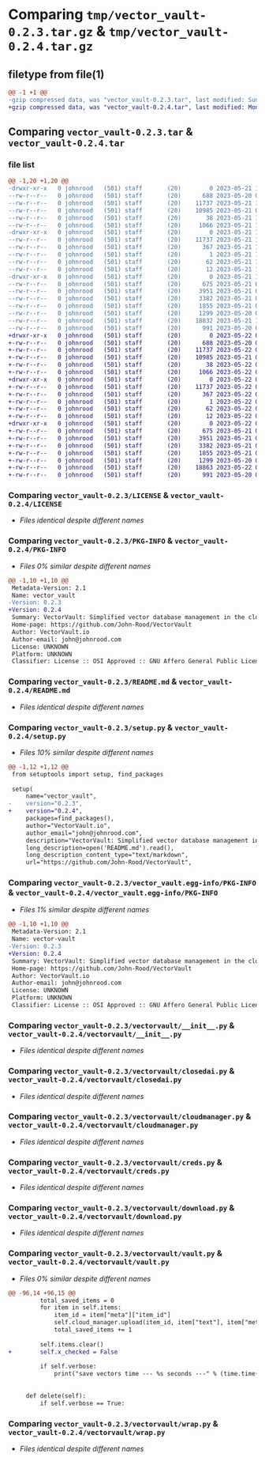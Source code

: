 # Comparing `tmp/vector_vault-0.2.3.tar.gz` & `tmp/vector_vault-0.2.4.tar.gz`

## filetype from file(1)

```diff
@@ -1 +1 @@
-gzip compressed data, was "vector_vault-0.2.3.tar", last modified: Sun May 21 18:37:17 2023, max compression
+gzip compressed data, was "vector_vault-0.2.4.tar", last modified: Mon May 22 02:11:10 2023, max compression
```

## Comparing `vector_vault-0.2.3.tar` & `vector_vault-0.2.4.tar`

### file list

```diff
@@ -1,20 +1,20 @@
-drwxr-xr-x   0 johnrood   (501) staff       (20)        0 2023-05-21 18:37:17.107588 vector_vault-0.2.3/
--rw-r--r--   0 johnrood   (501) staff       (20)      688 2023-05-20 04:34:30.000000 vector_vault-0.2.3/LICENSE
--rw-r--r--   0 johnrood   (501) staff       (20)    11737 2023-05-21 18:37:17.107430 vector_vault-0.2.3/PKG-INFO
--rw-r--r--   0 johnrood   (501) staff       (20)    10985 2023-05-21 05:47:01.000000 vector_vault-0.2.3/README.md
--rw-r--r--   0 johnrood   (501) staff       (20)       38 2023-05-21 18:37:17.107635 vector_vault-0.2.3/setup.cfg
--rw-r--r--   0 johnrood   (501) staff       (20)     1066 2023-05-21 18:37:11.000000 vector_vault-0.2.3/setup.py
-drwxr-xr-x   0 johnrood   (501) staff       (20)        0 2023-05-21 18:37:17.106001 vector_vault-0.2.3/vector_vault.egg-info/
--rw-r--r--   0 johnrood   (501) staff       (20)    11737 2023-05-21 18:37:17.000000 vector_vault-0.2.3/vector_vault.egg-info/PKG-INFO
--rw-r--r--   0 johnrood   (501) staff       (20)      367 2023-05-21 18:37:17.000000 vector_vault-0.2.3/vector_vault.egg-info/SOURCES.txt
--rw-r--r--   0 johnrood   (501) staff       (20)        1 2023-05-21 18:37:17.000000 vector_vault-0.2.3/vector_vault.egg-info/dependency_links.txt
--rw-r--r--   0 johnrood   (501) staff       (20)       62 2023-05-21 18:37:17.000000 vector_vault-0.2.3/vector_vault.egg-info/requires.txt
--rw-r--r--   0 johnrood   (501) staff       (20)       12 2023-05-21 18:37:17.000000 vector_vault-0.2.3/vector_vault.egg-info/top_level.txt
-drwxr-xr-x   0 johnrood   (501) staff       (20)        0 2023-05-21 18:37:17.107249 vector_vault-0.2.3/vectorvault/
--rw-r--r--   0 johnrood   (501) staff       (20)      675 2023-05-21 06:23:38.000000 vector_vault-0.2.3/vectorvault/__init__.py
--rw-r--r--   0 johnrood   (501) staff       (20)     3951 2023-05-21 06:21:17.000000 vector_vault-0.2.3/vectorvault/closedai.py
--rw-r--r--   0 johnrood   (501) staff       (20)     3382 2023-05-21 06:23:42.000000 vector_vault-0.2.3/vectorvault/cloudmanager.py
--rw-r--r--   0 johnrood   (501) staff       (20)     1855 2023-05-21 06:14:10.000000 vector_vault-0.2.3/vectorvault/creds.py
--rw-r--r--   0 johnrood   (501) staff       (20)     1299 2023-05-20 06:06:51.000000 vector_vault-0.2.3/vectorvault/download.py
--rw-r--r--   0 johnrood   (501) staff       (20)    18832 2023-05-21 18:36:59.000000 vector_vault-0.2.3/vectorvault/vault.py
--rw-r--r--   0 johnrood   (501) staff       (20)      991 2023-05-20 06:06:45.000000 vector_vault-0.2.3/vectorvault/wrap.py
+drwxr-xr-x   0 johnrood   (501) staff       (20)        0 2023-05-22 02:11:10.383853 vector_vault-0.2.4/
+-rw-r--r--   0 johnrood   (501) staff       (20)      688 2023-05-20 04:34:30.000000 vector_vault-0.2.4/LICENSE
+-rw-r--r--   0 johnrood   (501) staff       (20)    11737 2023-05-22 02:11:10.383690 vector_vault-0.2.4/PKG-INFO
+-rw-r--r--   0 johnrood   (501) staff       (20)    10985 2023-05-21 05:47:01.000000 vector_vault-0.2.4/README.md
+-rw-r--r--   0 johnrood   (501) staff       (20)       38 2023-05-22 02:11:10.383890 vector_vault-0.2.4/setup.cfg
+-rw-r--r--   0 johnrood   (501) staff       (20)     1066 2023-05-22 02:10:43.000000 vector_vault-0.2.4/setup.py
+drwxr-xr-x   0 johnrood   (501) staff       (20)        0 2023-05-22 02:11:10.381257 vector_vault-0.2.4/vector_vault.egg-info/
+-rw-r--r--   0 johnrood   (501) staff       (20)    11737 2023-05-22 02:11:10.000000 vector_vault-0.2.4/vector_vault.egg-info/PKG-INFO
+-rw-r--r--   0 johnrood   (501) staff       (20)      367 2023-05-22 02:11:10.000000 vector_vault-0.2.4/vector_vault.egg-info/SOURCES.txt
+-rw-r--r--   0 johnrood   (501) staff       (20)        1 2023-05-22 02:11:10.000000 vector_vault-0.2.4/vector_vault.egg-info/dependency_links.txt
+-rw-r--r--   0 johnrood   (501) staff       (20)       62 2023-05-22 02:11:10.000000 vector_vault-0.2.4/vector_vault.egg-info/requires.txt
+-rw-r--r--   0 johnrood   (501) staff       (20)       12 2023-05-22 02:11:10.000000 vector_vault-0.2.4/vector_vault.egg-info/top_level.txt
+drwxr-xr-x   0 johnrood   (501) staff       (20)        0 2023-05-22 02:11:10.383252 vector_vault-0.2.4/vectorvault/
+-rw-r--r--   0 johnrood   (501) staff       (20)      675 2023-05-21 06:23:38.000000 vector_vault-0.2.4/vectorvault/__init__.py
+-rw-r--r--   0 johnrood   (501) staff       (20)     3951 2023-05-21 06:21:17.000000 vector_vault-0.2.4/vectorvault/closedai.py
+-rw-r--r--   0 johnrood   (501) staff       (20)     3382 2023-05-21 06:23:42.000000 vector_vault-0.2.4/vectorvault/cloudmanager.py
+-rw-r--r--   0 johnrood   (501) staff       (20)     1855 2023-05-21 06:14:10.000000 vector_vault-0.2.4/vectorvault/creds.py
+-rw-r--r--   0 johnrood   (501) staff       (20)     1299 2023-05-20 06:06:51.000000 vector_vault-0.2.4/vectorvault/download.py
+-rw-r--r--   0 johnrood   (501) staff       (20)    18863 2023-05-22 02:10:39.000000 vector_vault-0.2.4/vectorvault/vault.py
+-rw-r--r--   0 johnrood   (501) staff       (20)      991 2023-05-20 06:06:45.000000 vector_vault-0.2.4/vectorvault/wrap.py
```

### Comparing `vector_vault-0.2.3/LICENSE` & `vector_vault-0.2.4/LICENSE`

 * *Files identical despite different names*

### Comparing `vector_vault-0.2.3/PKG-INFO` & `vector_vault-0.2.4/PKG-INFO`

 * *Files 0% similar despite different names*

```diff
@@ -1,10 +1,10 @@
 Metadata-Version: 2.1
 Name: vector_vault
-Version: 0.2.3
+Version: 0.2.4
 Summary: VectorVault: Simplified vector database management in the cloud for machine learning and generative ai workflows
 Home-page: https://github.com/John-Rood/VectorVault
 Author: VectorVault.io
 Author-email: john@johnrood.com
 License: UNKNOWN
 Platform: UNKNOWN
 Classifier: License :: OSI Approved :: GNU Affero General Public License v3
```

### Comparing `vector_vault-0.2.3/README.md` & `vector_vault-0.2.4/README.md`

 * *Files identical despite different names*

### Comparing `vector_vault-0.2.3/setup.py` & `vector_vault-0.2.4/setup.py`

 * *Files 10% similar despite different names*

```diff
@@ -1,12 +1,12 @@
 from setuptools import setup, find_packages
 
 setup(
     name="vector_vault",
-    version="0.2.3",
+    version="0.2.4",
     packages=find_packages(),
     author="VectorVault.io",
     author_email="john@johnrood.com",
     description="VectorVault: Simplified vector database management in the cloud for machine learning and generative ai workflows",
     long_description=open('README.md').read(),
     long_description_content_type="text/markdown",
     url="https://github.com/John-Rood/VectorVault",
```

### Comparing `vector_vault-0.2.3/vector_vault.egg-info/PKG-INFO` & `vector_vault-0.2.4/vector_vault.egg-info/PKG-INFO`

 * *Files 1% similar despite different names*

```diff
@@ -1,10 +1,10 @@
 Metadata-Version: 2.1
 Name: vector-vault
-Version: 0.2.3
+Version: 0.2.4
 Summary: VectorVault: Simplified vector database management in the cloud for machine learning and generative ai workflows
 Home-page: https://github.com/John-Rood/VectorVault
 Author: VectorVault.io
 Author-email: john@johnrood.com
 License: UNKNOWN
 Platform: UNKNOWN
 Classifier: License :: OSI Approved :: GNU Affero General Public License v3
```

### Comparing `vector_vault-0.2.3/vectorvault/__init__.py` & `vector_vault-0.2.4/vectorvault/__init__.py`

 * *Files identical despite different names*

### Comparing `vector_vault-0.2.3/vectorvault/closedai.py` & `vector_vault-0.2.4/vectorvault/closedai.py`

 * *Files identical despite different names*

### Comparing `vector_vault-0.2.3/vectorvault/cloudmanager.py` & `vector_vault-0.2.4/vectorvault/cloudmanager.py`

 * *Files identical despite different names*

### Comparing `vector_vault-0.2.3/vectorvault/creds.py` & `vector_vault-0.2.4/vectorvault/creds.py`

 * *Files identical despite different names*

### Comparing `vector_vault-0.2.3/vectorvault/download.py` & `vector_vault-0.2.4/vectorvault/download.py`

 * *Files identical despite different names*

### Comparing `vector_vault-0.2.3/vectorvault/vault.py` & `vector_vault-0.2.4/vectorvault/vault.py`

 * *Files 0% similar despite different names*

```diff
@@ -96,14 +96,15 @@
         total_saved_items = 0
         for item in self.items:
             item_id = item["meta"]["item_id"]
             self.cloud_manager.upload(item_id, item["text"], item["meta"])
             total_saved_items += 1
 
         self.items.clear()
+        self.x_checked = False
 
         if self.verbose:
             print("save vectors time --- %s seconds ---" % (time.time() - start_time))
 
 
     def delete(self):
         if self.verbose == True:
```

### Comparing `vector_vault-0.2.3/vectorvault/wrap.py` & `vector_vault-0.2.4/vectorvault/wrap.py`

 * *Files identical despite different names*

